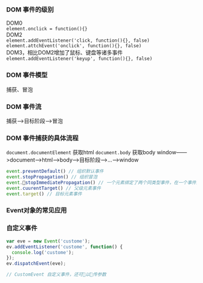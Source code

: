 ### DOM 事件的级别
DOM0  
`element.onclick = function(){}`  
DOM2  
`element.addEventListener('click, function(){}, false)`  
`element.attchEvent('onclick', function(){}, false)`  
DOM3，相比DOM2增加了鼠标、键盘等诸多事件   
`element.addEventListener('keyup', function(){}, false)`  

### DOM 事件模型
捕获、冒泡

### DOM 事件流
捕获——>目标阶段——>冒泡

### DOM 事件捕获的具体流程
`document.documentElement` 获取html
`document.body` 获取body
window——>document——>html——>body——>目标阶段——>...——>window  
```js
event.preventDefault() // 组织默认事件
event.stopPropagation() // 组织冒泡
event.stopImmediatePropagation() // 一个元素绑定了两个同类型事件，在一个事件监听中组织另一个同类型事件监听的执行
event.cuurentTarget() // 父级元素事件
event.target() // 目标元素事件
```

### Event对象的常见应用

### 自定义事件
```js
var eve = new Event('custome');
ev.addEventListener('custome', function() {
  console.log('custome');
});
ev.dispatchEvent(eve);

// CustomEvent 自定义事件，还可以传参数
```